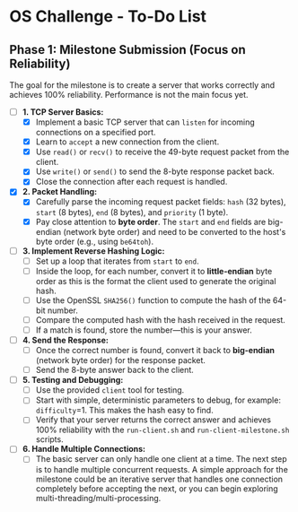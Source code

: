 # OS Challenge - To-Do List

## Phase 1: Milestone Submission (Focus on Reliability)

The goal for the milestone is to create a server that works correctly and achieves 100% reliability. Performance is not the main focus yet.

- [ ] **1. TCP Server Basics:**
    - [X] Implement a basic TCP server that can `listen` for incoming connections on a specified port.
    - [X] Learn to `accept` a new connection from the client.
    - [X] Use `read()` or `recv()` to receive the 49-byte request packet from the client.
    - [X] Use `write()` or `send()` to send the 8-byte response packet back.
    - [X] Close the connection after each request is handled.

- [X] **2. Packet Handling:**
    - [X] Carefully parse the incoming request packet fields: `hash` (32 bytes), `start` (8 bytes), `end` (8 bytes), and `priority` (1 byte).
    - [X] Pay close attention to **byte order**. The `start` and `end` fields are big-endian (network byte order) and need to be converted to the host's byte order (e.g., using `be64toh`).

- [ ] **3. Implement Reverse Hashing Logic:**
    - [ ] Set up a loop that iterates from `start` to `end`.
    - [ ] Inside the loop, for each number, convert it to **little-endian** byte order as this is the format the client used to generate the original hash.
    - [ ] Use the OpenSSL `SHA256()` function to compute the hash of the 64-bit number.
    - [ ] Compare the computed hash with the hash received in the request.
    - [ ] If a match is found, store the number—this is your answer.

- [ ] **4. Send the Response:**
    - [ ] Once the correct number is found, convert it back to **big-endian** (network byte order) for the response packet.
    - [ ] Send the 8-byte answer back to the client.

- [ ] **5. Testing and Debugging:**
    - [ ] Use the provided `client` tool for testing.
    - [ ] Start with simple, deterministic parameters to debug, for example: `difficulty`=1. This makes the hash easy to find.
    - [ ] Verify that your server returns the correct answer and achieves 100% reliability with the `run-client.sh` and `run-client-milestone.sh` scripts.

- [ ] **6. Handle Multiple Connections:**
    - [ ] The basic server can only handle one client at a time. The next step is to handle multiple concurrent requests. A simple approach for the milestone could be an iterative server that handles one connection completely before accepting the next, or you can begin exploring multi-threading/multi-processing.